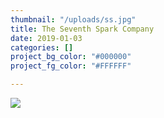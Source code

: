 ```yaml
---
thumbnail: "/uploads/ss.jpg"
title: The Seventh Spark Company
date: 2019-01-03
categories: []
project_bg_color: "#000000"
project_fg_color: "#FFFFFF"

---
```

![](/uploads/markus-spiske-516263-unsplash.jpg)